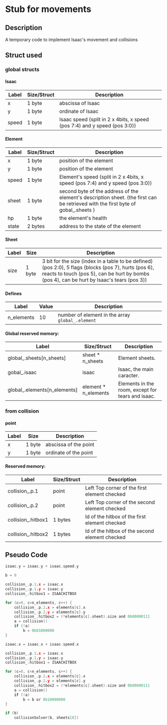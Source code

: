 # Stub for movements

## Description

A temporary code to implement Isaac's movement and collisions

## Struct used

### global structs

#### Isaac

| Label | Size/Struct | Description |
| ----- | ---- | ----------- |
| x | 1 byte | abscissa of Isaac |
| y | 1 byte | ordinate of Isaac |
| speed | 1 byte | Isaac speed (split in 2 x 4bits, x speed (pos 7:4) and y speed (pos 3:0)) |

#### Element

| Label | Size/Struct | Description |
| ----- | ---- | ----------- |
| x | 1 byte | position of the element |
| y | 1 byte | position of the element |
| speed | 1 byte | Element's speed (split in 2 x 4bits, x speed (pos 7:4) and y speed (pos 3:0)) |
| sheet | 1 byte | second byte of the address of the element's description sheet. (the first can be retrieved with the first byte of gobal_.sheets ) |
| hp | 1 byte | the element's health |
| state | 2 bytes | address to the state of the element |

#### Sheet

| Label | Size | Description |
| ----- | ---- | ----------- |
| size | 1 byte | 3 bit for the size (index in a table to be defined) (pos 2:0), 5 flags (blocks (pos 7), hurts (pos 6), reacts to touch (pos 5), can be hurt by bombs (pos 4), can be hurt by Isaac's tears (pos 3)) |

#### Defines

| Label | Value | Description |
| ----- | ----- | ----------- |
| n_elements | 10 | number of element in the array `global_.element` |

#### Global reserved memory:

| Label | Size/Struct |  Description  |
| ------------- | ---------- | ----------- |
| global_.sheets[n_sheets]         | sheet * n_sheets   | Element sheets.           |
| gobal_.isaac                   | isaac               | Isaac, the main caracter. |
| global_.elements[n_elements]    | element * n_elements | Elements in the room, except for tears and isaac. |

### from collision

#### point

| Label | Size |  Description  |
| ------------- | ---------- | ----------- |
| x | 1 byte | abscissa of the point |
| y | 1 byte | ordinate of the point |

#### Reserved memory:

| Label | Size/Struct |  Description  |
| ------------- | ---------- | ----------- |
| collision_.p.1 | point | Left Top corner of the first element checked |
| collision_.p.2 | point | Left Top corner of the second element checked |
| collision_.hitbox1| 1 bytes| Id of the hitbox of the first element checked |
| collision_.hitbox2| 1 bytes| Id of the hitbox of the second element checked |

## Pseudo Code

~~~C
isaac.y = isaac.y + isaac.speed.y

b = 0

collision_.p.1.x = isaac.x
collision_.p.1.y = isaac.y
collision_.hitbox1 = ISAACHITBOX

for (c=0, c<n_elements, c++) {
    collision_.p.2.x = elements[c].x
    collision_.p.2.y = elements[c].y
    collision_.hitbox2 = (*elements[c].sheet).size and 0b00000111
    a = collision()
    if (!a)
        b = 0b01000000
}

isaac.x = isaac.x + isaac.speed.x

collision_.p.1.x = isaac.x
collision_.p.1.y = isaac.y
collision_.hitbox1 = ISAACHITBOX

for (c=0, c<n_elements, c++) {
    collision_.p.2.x = elements[c].x
    collision_.p.2.y = elements[c].y
    collision_.hitbox2 = (*elements[c].sheet).size and 0b00000111
    a = collision()
    if (!a)
        b = b or 0b10000000
}

if (b)
    collisionSolver(b, sheets[0])

~~~